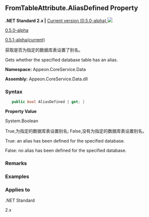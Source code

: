 ## **FromTableAttribute.AliasDefined Property**

**.NET Standard 2.x |**  <a href="javascript:void(0)" class="dropdown">Current version (0.5.0-alpha) <img src="~/images/dropdown.png"/></a>

<div class="otherversions"  value="versdiv">

<a href="javascript:void(0)">0.5.0-alpha</a>

<a href="javascript:void(0)">0.5.1-alpha(current)</a>

</div>

获取是否为指定的数据库表设置了别名。

Gets whether the specified database table has an alias.

 **Namespace:** Appeon.CoreService.Data

 **Assembly:** Appeon.CoreService.Data.dll

### **Syntax**

```c#
   public bool AliasDefined { get; }
```

**Property Value**

System.Boolean

True,为指定的数据库表设置别名; False,没有为指定的数据库表设置别名。

True: an alias has been defined for the specified database.

False: no alias has been defined for the specified database.

### **Remarks**



### **Examples**



### **Applies to**

.NET Standard 

2.x
